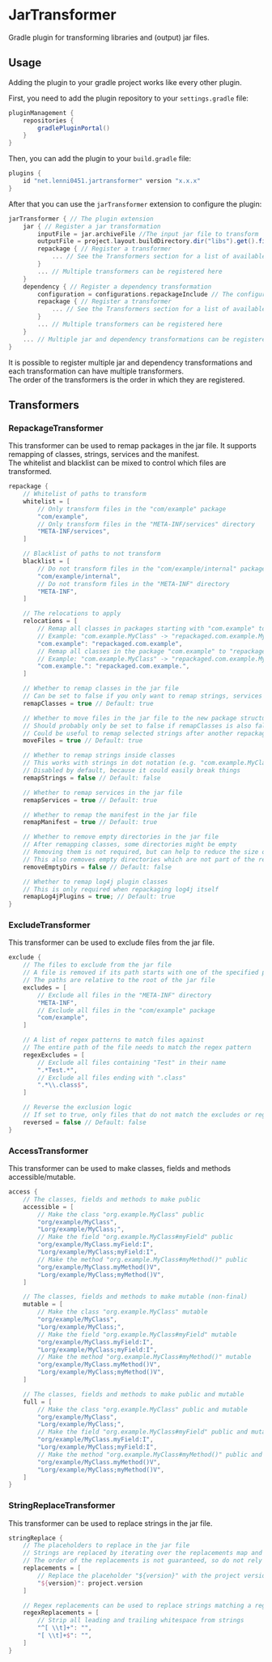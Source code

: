 # JarTransformer
Gradle plugin for transforming libraries and (output) jar files.

## Usage
Adding the plugin to your gradle project works like every other plugin.

First, you need to add the plugin repository to your `settings.gradle` file:
```groovy
pluginManagement {
    repositories {
        gradlePluginPortal()
    }
}
```

Then, you can add the plugin to your `build.gradle` file:
```groovy
plugins {
    id "net.lenni0451.jartransformer" version "x.x.x"
}
```

After that you can use the `jarTransformer` extension to configure the plugin:
```groovy
jarTransformer { // The plugin extension
    jar { // Register a jar transformation
        inputFile = jar.archiveFile //The input jar file to transform
        outputFile = project.layout.buildDirectory.dir("libs").get().file("${project.name}-repackaged.jar") // The output jar file (optional, will be same as input if not set)
        repackage { // Register a transformer
            ... // See the Transformers section for a list of available transformers and their configuration
        }
        ... // Multiple transformers can be registered here
    }
    dependency { // Register a dependency transformation
        configuration = configurations.repackageInclude // The configuration to transform the dependencies of
        repackage { // Register a transformer
            ... // See the Transformers section for a list of available transformers and their configuration
        }
        ... // Multiple transformers can be registered here
    }
    ... // Multiple jar and dependency transformations can be registered here
}
```
It is possible to register multiple jar and dependency transformations and each transformation can have multiple transformers.\
The order of the transformers is the order in which they are registered.

## Transformers
### RepackageTransformer
This transformer can be used to remap packages in the jar file. It supports remapping of classes, strings, services and the manifest.\
The whitelist and blacklist can be mixed to control which files are transformed.
```groovy
repackage {
    // Whitelist of paths to transform
    whitelist = [
        // Only transform files in the "com/example" package
        "com/example",
        // Only transform files in the "META-INF/services" directory
        "META-INF/services",
    ]

    // Blacklist of paths to not transform
    blacklist = [
        // Do not transform files in the "com/example/internal" package
        "com/example/internal",
        // Do not transform files in the "META-INF" directory
        "META-INF",
    ]

    // The relocations to apply
    relocations = [
        // Remap all classes in packages starting with "com.example" to "repackaged.com.example"
        // Example: "com.example.MyClass" -> "repackaged.com.example.MyClass", "com.examplepkg.MyOtherClass" -> "repackaged.com.examplepkg.MyOtherClass"
        "com.example": "repackaged.com.example",
        // Remap all classes in the package "com.example" to "repackaged.com.example"
        // Example: "com.example.MyClass" -> "repackaged.com.example.MyClass", "com.examplepkg.MyOtherClass" -> "com.examplepkg.MyOtherClass"
        "com.example.": "repackaged.com.example.",
    ]

    // Whether to remap classes in the jar file
    // Can be set to false if you only want to remap strings, services or the manifest
    remapClasses = true // Default: true

    // Whether to move files in the jar file to the new package structure
    // Should probably only be set to false if remapClasses is also false
    // Could be useful to remap selected strings after another repackage transformer already moved classes
    moveFiles = true // Default: true

    // Whether to remap strings inside classes
    // This works with strings in dot notation (e.g. "com.example.MyClass") and in slash notation (e.g. "com/example/MyClass")
    // Disabled by default, because it could easily break things
    remapStrings = false // Default: false

    // Whether to remap services in the jar file
    remapServices = true // Default: true

    // Whether to remap the manifest in the jar file
    remapManifest = true // Default: true

    // Whether to remove empty directories in the jar file
    // After remapping classes, some directories might be empty
    // Removing them is not required, but can help to reduce the size of the jar file and make it cleaner
    // This also removes empty directories which are not part of the relocations
    removeEmptyDirs = false // Default: false

    // Whether to remap log4j plugin classes
    // This is only required when repackaging log4j itself
    remapLog4jPlugins = true; // Default: true
}
```

### ExcludeTransformer
This transformer can be used to exclude files from the jar file.
```groovy
exclude {
    // The files to exclude from the jar file
    // A file is removed if its path starts with one of the specified paths
    // The paths are relative to the root of the jar file
    excludes = [
        // Exclude all files in the "META-INF" directory
        "META-INF",
        // Exclude all files in the "com/example" package
        "com/example",
    ]

    // A list of regex patterns to match files against
    // The entire path of the file needs to match the regex pattern
    regexExcludes = [
        // Exclude all files containing "Test" in their name
        ".*Test.*",
        // Exclude all files ending with ".class"
        ".*\\.class$",
    ]

    // Reverse the exclusion logic
    // If set to true, only files that do not match the excludes or regexExcludes will be kept
    reversed = false // Default: false
}
```

### AccessTransformer
This transformer can be used to make classes, fields and methods accessible/mutable.
```groovy
access {
    // The classes, fields and methods to make public
    accessible = [
        // Make the class "org.example.MyClass" public
        "org/example/MyClass",
        "Lorg/example/MyClass;",
        // Make the field "org.example.MyClass#myField" public
        "org/example/MyClass.myField:I",
        "Lorg/example/MyClass;myField:I",
        // Make the method "org.example.MyClass#myMethod()" public
        "org/example/MyClass.myMethod()V",
        "Lorg/example/MyClass;myMethod()V",
    ]

    // The classes, fields and methods to make mutable (non-final)
    mutable = [
        // Make the class "org.example.MyClass" mutable
        "org/example/MyClass",
        "Lorg/example/MyClass;",
        // Make the field "org.example.MyClass#myField" mutable
        "org/example/MyClass.myField:I",
        "Lorg/example/MyClass;myField:I",
        // Make the method "org.example.MyClass#myMethod()" mutable
        "org/example/MyClass.myMethod()V",
        "Lorg/example/MyClass;myMethod()V",
    ]

    // The classes, fields and methods to make public and mutable
    full = [
        // Make the class "org.example.MyClass" public and mutable
        "org/example/MyClass",
        "Lorg/example/MyClass;",
        // Make the field "org.example.MyClass#myField" public and mutable
        "org/example/MyClass.myField:I",
        "Lorg/example/MyClass;myField:I",
        // Make the method "org.example.MyClass#myMethod()" public and mutable
        "org/example/MyClass.myMethod()V",
        "Lorg/example/MyClass;myMethod()V",
    ]
}
```

### StringReplaceTransformer
This transformer can be used to replace strings in the jar file.
```groovy
stringReplace {
    // The placeholders to replace in the jar file
    // Strings are replaced by iterating over the replacements map and replacing each key with its value
    // The order of the replacements is not guaranteed, so do not rely on it
    replacements = [
        // Replace the placeholder "${version}" with the project version
        "${version}": project.version
    ]

    // Regex replacements can be used to replace strings matching a regex pattern
    regexReplacements = [
        // Strip all leading and trailing whitespace from strings
        "^[ \\t]+": "",
        "[ \\t]+$": "",
    ]
}
```
